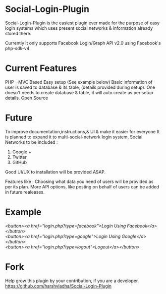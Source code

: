Social-Login-Plugin
===================

Social-Login-Plugin is the easiest plugin ever made for the purpose of easy login systems which uses present social networks & information already stored there.

Currently it only supports Facebook Login/Graph API v2.0 using Facebook's php-sdk-v4

Current Features
=================
  PHP - MVC Based
  Easy setup (See example below)
  Basic information of user is saved to database & its table, (details provided during setup).
  One doesn't needs to create database & table, it will auto create as per setup details.
  Open Source
  
Future
======
To improve documentation,instructions,& UI & make it easier for everyone
It is planned to expand it to multi-social-network login system,
Social Networks to be included :

1. Google +
2. Twitter
3. GitHub

Good UI/UX to installation will be provided ASAP.


Features like : 
    Choosing what data you need of users will be provided as per its plan.
    More API options, like posting on behalf of users can be added in future realeases.

Example
=======
  <i>&lt;button&gt;&lt;a href="login.php?type=facebook"&gt;Login Using Facebook&lt;/a&gt;&lt;/button&gt;</i>
  <br/>
  <i>&lt;button&gt;&lt;a href="login.php?type=google"&gt;Login Using Google&lt;/a&gt;&lt;/button&gt;</i>
  <br/>
  <i>&lt;button&gt;&lt;a href="login.php?type=logout"&gt;Logout&lt;/a&gt;&lt;/button&gt;</i>
  <br/>
  
Fork
====
  Help grow this plugin by your contribution, if you are a developer.
  https://github.com/harshvladha/Social-Login-Plugin
